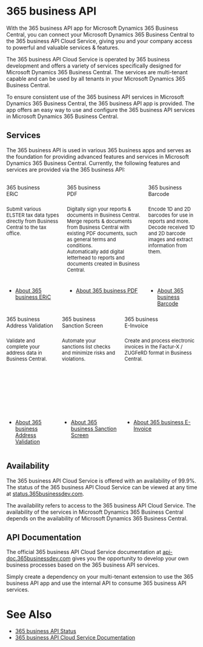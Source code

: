 # 365 business API

With the 365 business API app for Microsoft Dynamics 365 Business Central, you can connect your Microsoft Dynamics 365 Business Central to the 365 business API Cloud Service, giving you and your company access to powerful and valuable services & features.

The 365 business API Cloud Service is operated by 365 business development and offers a variety of services specifically designed for Microsoft Dynamics 365 Business Central. The services are multi-tenant capable and can be used by all tenants in your Microsoft Dynamics 365 Business Central.

To ensure consistent use of the 365 business API services in Microsoft Dynamics 365 Business Central, the 365 business API app is provided. The app offers an easy way to use and configure the 365 business API services in Microsoft Dynamics 365 Business Central.

## Services

The 365 business API is used in various 365 business apps and serves as the foundation for providing advanced features and services in Microsoft Dynamics 365 Business Central. Currently, the following features and services are provided via the 365 business API:

<div class="columns" style="margin-top: 30px; margin-bottom: 10px;">
    <div>
        <span class="columns-title">365 business<br>ERiC</span>
        <p style="height: 200px; font-size: 13px; padding-top: 10px;">
            Submit various ELSTER tax data types directly from Business Central to the tax office.
        </p>
        <p>
            <ul class="fa-ul">
                <li><span class="fa-li"><i class="fa-duotone fa-thin fa-book" fa-lg" style="--fa-secondary-color: #00b7c3"></i></span><a href="../365-business-eric/index.md">About 365 business ERiC</a></li>
            </ul>
        </p>
    </div>
    <div>
        <span class="columns-title">365 business<br>PDF</span>
        <p style="height: 200px; font-size: 13px; padding-top: 10px;">
            Digitally sign your reports & documents in Business Central.<br>Merge reports & documents from Business Central with existing PDF documents, such as general terms and conditions.<br>Automatically add digital letterhead to reports and documents created in Business Central.
        </p>
        <p>
            <ul class="fa-ul">
                <li><span class="fa-li"><i class="fa-duotone fa-thin fa-book" fa-lg" style="--fa-secondary-color: #00b7c3"></i></span><a href="../365-business-pdf/index.md">About 365 business PDF</a></li>
            </ul>
        </p>
    </div>
    <div>
        <span class="columns-title">365 business<br>Barcode</span>
        <p style="height: 200px; font-size: 13px; padding-top: 10px;">
            Encode 1D and 2D barcodes for use in reports and more.<br>Decode received 1D and 2D barcode images and extract information from them.
        </p>
        <p>
            <ul class="fa-ul">
                <li><span class="fa-li"><i class="fa-duotone fa-thin fa-book" fa-lg" style="--fa-secondary-color: #00b7c3"></i></span><a href="../365-business-barcode/index.md">About 365 business Barcode</a></li>
            </ul>
        </p>
    </div>
</div>
<div class="columns" style="margin-top: 10px;">
    <div>
        <span class="columns-title">365 business<br>Address Validation</span>
        <p style="height: 200px; font-size: 13px; padding-top: 10px;">
            Validate and complete your address data in Business Central.
        </p>
        <p>
            <ul class="fa-ul">
                <li><span class="fa-li"><i class="fa-duotone fa-thin fa-book" fa-lg" style="--fa-secondary-color: #00b7c3"></i></span><a href="../365-business-address-validation/index.md">About 365 business Address Validation</a></li>
            </ul>
        </p>
    </div>
    <div>
        <span class="columns-title">365 business<br>Sanction Screen</span>
        <p style="height: 200px; font-size: 13px; padding-top: 10px;">
            Automate your sanctions list checks and minimize risks and violations.
        </p>
        <p>
            <ul class="fa-ul">
                <li><span class="fa-li"><i class="fa-duotone fa-thin fa-book" fa-lg" style="--fa-secondary-color: #00b7c3"></i></span><a href="../365-business-sanction-screen/index.md">About 365 business Sanction Screen</a></li>
            </ul>
        </p>
    </div>
    <div>
        <span class="columns-title">365 business<br>E-Invoice</span>
        <p style="height: 200px; font-size: 13px; padding-top: 10px;">
            Create and process electronic invoices in the Factur-X / ZUGFeRD format in Business Central.
        </p>
        <p>
            <ul class="fa-ul">
                <li><span class="fa-li"><i class="fa-duotone fa-thin fa-book" fa-lg" style="--fa-secondary-color: #00b7c3"></i></span><a href="../365-business-e-invoice/index.md">About 365 business E-Invoice</a></li>
            </ul>
        </p>
    </div>
</div>

## Availability

The 365 business API Cloud Service is offered with an availability of 99.9%. The status of the 365 business API Cloud Service can be viewed at any time at [status.365businessdev.com](https://status.365businessdev.com).

The availability refers to access to the 365 business API Cloud Service. The availability of the services in Microsoft Dynamics 365 Business Central depends on the availability of Microsoft Dynamics 365 Business Central.

## API Documentation
The official 365 business API Cloud Service documentation at [api-doc.365businessdev.com](https://api-doc.365businessdev.com) gives you the opportunity to develop your own business processes based on the 365 business API services.

Simply create a dependency on your multi-tenant extension to use the 365 business API app and use the internal API to consume 365 business API services.

# See Also

- [365 business API Status](https://status.365businessdev.com)
- [365 business API Cloud Service Documentation](https://api-doc.365businessdev.com)